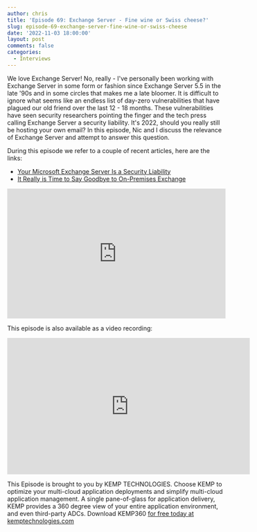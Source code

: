 ```yaml
---
author: chris
title: 'Episode 69: Exchange Server - Fine wine or Swiss cheese?'
slug: episode-69-exchange-server-fine-wine-or-swiss-cheese
date: '2022-11-03 18:00:00'
layout: post
comments: false
categories:
  - Interviews
---
```


We love Exchange Server! No, really - I've personally been working with Exchange Server in some form or fashion since Exchange Server 5.5 in the late '90s and in some circles that makes me a late bloomer. It is difficult to ignore what seems like an endless list of day-zero vulnerabilities that have plagued our old friend over the last 12 - 18 months. These vulnerabilities have seen security researchers pointing the finger and the tech press calling Exchange Server a security liability. It's 2022, should you really still be hosting your own email? In this episode, Nic and I discuss the relevance of Exchange Server and attempt to answer this question.

During this episode we refer to a couple of recent articles, here are the links:
*   [Your Microsoft Exchange Server Is a Security Liability](https://www.wired.com/story/microsoft-exchange-server-vulnerabilities/)
*   [It Really is Time to Say Goodbye to On-Premises Exchange](https://practical365.com/time-to-dump-exchange-server/)

<p><iframe width="100%" height="300" scrolling="no" frameborder="no" allow="autoplay" src="https://w.soundcloud.com/player/?url=https%3A//api.soundcloud.com/tracks/1376256718&color=%23ff5500&auto_play=false&hide_related=false&show_comments=true&show_user=true&show_reposts=false&show_teaser=true&visual=true"></iframe></p>

This episode is also available as a video recording:

<p><iframe width="560" height="315" src="https://www.youtube.com/embed/4Ky06aA8q00" title="YouTube video player" frameborder="0" allow="accelerometer; autoplay; clipboard-write; encrypted-media; gyroscope; picture-in-picture" allowfullscreen></iframe></p>

This Episode is brought to you by KEMP TECHNOLOGIES. Choose KEMP to optimize your multi-cloud application deployments and simplify multi-cloud application management. A single pane-of-glass for application delivery, KEMP provides a 360 degree view of your entire application environment, and even third-party ADCs. Download KEMP360 [for free today at kemptechnologies.com](https://kempte.ch/2MYXjew)
